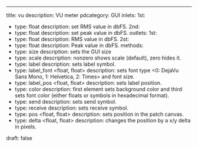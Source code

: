 ---
title: vu
description: VU meter
pdcategory: GUI
inlets:
  1st:
  - type: float
    description: set RMS value in dbFS.
  2nd:
  - type: float
    description: set peak value in dbFS.
outlets:
  1st:
  - type: float
    description: RMS value in dbFS.
  2st:
  - type: float
    description: Peak value in dbFS.
methods:
- type: size <float>
  description: sets the GUI size
- type: scale <float>
  description: nonzero shows scale (default), zero hides it.
- type: label <symbol>
  description: sets label symbol.
- type: label_font <float, float>
  description: sets font type <0: DejaVu Sans Mono, 1: Helvetica, 2: Times> and font size.
- type: label_pos <float, float>
  description: sets label position.
- type: color <list>
  description: first element sets background color and third sets font color (either floats or symbols in hexadecimal format).
- type: send <symbol>
  description: sets send symbol.
- type: receive <symbol>
  description: sets receive symbol.
- type: pos <float, float>
  description: sets position in the patch canvas.
- type: delta <float, float>
  description: changes the position by a x/y delta in pixels.

draft: false